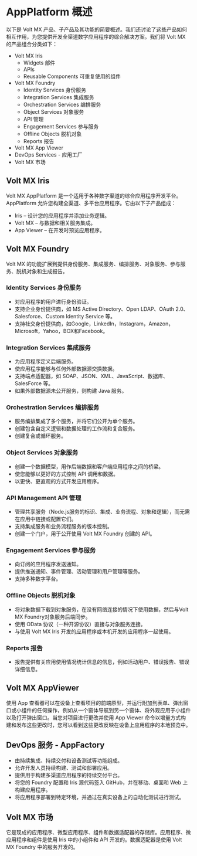 # AppPlatform 概述
以下是 Volt MX 产品、子产品及其功能的简要概述。我们还讨论了这些产品如何相互作用，为您提供开发全渠道数字应用程序的综合解决方案。我们将 Volt MX 的产品组合分类如下：
* Volt MX Iris
  * Widgets 部件
  * APIs
  * Reusable Components 可重复使用的组件
* Volt MX Foundry
  * Identity Services 身份服务
  * Integration Services 集成服务
  * Orchestration Services 编排服务
  * Object Services 对象服务
  * API 管理
  * Engagement Services 参与服务
  * Offline Objects 脱机对象
  * Reports 报告
* Volt MX App Viewer
* DevOps Services - 应用工厂
* Volt MX 市场

## Volt MX Iris
Volt MX AppPlatform 是一个适用于各种数字渠道的综合应用程序开发平台。AppPlatform 允许您构建全渠道、多平台应用程序。它由以下子产品组成：
* Iris – 设计您的应用程序并添加业务逻辑。
* Volt MX – 与数据和相关服务集成。
* App Viewer – 在开发时预览应用程序。

## Volt MX Foundry
Volt MX 的功能扩展到提供身份服务、集成服务、编排服务、对象服务、参与服务、脱机对象和生成报告。

### Identity Services 身份服务
* 对应用程序的用户进行身份验证。
* 支持企业身份提供商，如 MS Active Directory、Open LDAP、OAuth 2.0、Salesforce、Custom Identity Service 等。
* 支持社交身份提供商，如Google，LinkedIn，Instagram，Amazon，Microsoft，Yahoo，BOX和Facebook。

### Integration Services 集成服务
* 为应用程序定义后端服务。
* 使应用程序能够与任何外部数据源交换数据。
* 支持端点适配器，如 SOAP、JSON、XML、JavaScript、数据库、SalesForce 等。
* 如果外部数据源未公开服务，则构建 Java 服务。

### Orchestration Services 编排服务
* 服务编排集成了多个服务，并将它们公开为单个服务。
* 创建包含自定义逻辑和数据处理的工作流和复合服务。
* 创建复合或循环服务。

### Object Services 对象服务
* 创建一个数据模型，用作后端数据和客户端应用程序之间的桥梁。
* 使您能够以更好的方式控制 API 调用和数据。
* 以更快、更直观的方式开发应用程序。

### API Management API 管理
* 管理共享服务（Node.js服务的标识、集成、业务流程、对象和逻辑），而无需在应用中链接或配置它们。
* 支持集成服务和业务流程服务的版本控制。
* 创建一个门户，用于公开使用 Volt MX Foundry 创建的 API。

### Engagement Services 参与服务
* 向订阅的应用程序发送通知。
* 提供推送通知、事件管理、活动管理和用户管理等服务。
* 支持多种数字平台。

### Offline Objects 脱机对象
* 将对象数据下载到对象服务，在没有网络连接的情况下使用数据，然后与Volt MX Foundry对象服务后端同步。
* 使用 OData 协议（一种开源协议）直接与对象服务连接。
* 与使用 Volt MX Iris 开发的应用程序或本机开发的应用程序一起使用。

### Reports 报告
* 报告提供有关应用使用情况统计信息的信息，例如活动用户、错误报告、错误详细信息。

## Volt MX AppViewer
使用 App 查看器可以在设备上查看项目的前端原型，并运行附加到表单、弹出窗口或小组件的任何操作，例如从一个窗体导航到另一个窗体、将外观应用于小组件以及打开弹出窗口。当您对项目进行更改并使用 App Viewer 命令以增量方式构建和发布这些更改时，您可以看到这些更改反映在设备上应用程序的本地预览中。

## DevOps 服务 - AppFactory
* 由持续集成、持续交付和设备测试等功能组成。
* 允许开发人员持续构建、测试和部署应用。
* 提供用于构建多渠道应用程序的持续交付平台。
* 将您的 Foundry 配置和 Iris 源代码签入 GitHub，并在移动、桌面和 Web 上构建应用程序。
* 将应用程序部署到特定环境，并通过在真实设备上的自动化测试进行测试。

## Volt MX 市场
它是现成的应用程序、微型应用程序、组件和数据适配器的存储库。应用程序、微应用程序和组件是使用 Iris 中的小组件和 API 开发的。数据适配器是使用 Volt MX Foundry 中的服务开发的。